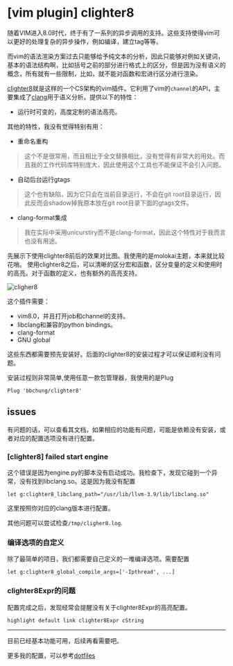 # [vim plugin] clighter8

随着VIM进入8.0时代，终于有了一系列的异步调用的支持。这些支持使得vim可以更好的处理复杂的异步操作，例如编译，建立tag等等。

而vim的语法渲染方案过去只能够给予纯文本的分析，因此只能够对例如关键词，基本的语法结构啊，比如括号之前的部分进行格式上的区分，但是因为没有语义的概念，所有就有一些限制，比如，就不能对函数和宏进行区分进行渲染。

[clighter8](https://github.com/bbchung/clighter8)就是这样的一个CS架构的vim插件。它利用了vim的`channel`的API，主要集成了[clang](http://clang.llvm.org/)用于语义分析。提供以下的特性：

- 运行时可变的，高度定制的语法高亮。

其他的特性，我没有觉得特别有用：

- 重命名重构
> 这个不是很常用，而且相比于全文替换相比，没有觉得有非常大的用处。而且我的工作代码库特别庞大，因此使用这个工具也不能保证不会引入问题。
- 自动后台运行gtags
> 这个也有缺陷，因为它只会在当前目录运行，不会在git root目录运行，因此反而会shadow掉我原本放在git root目录下面的gtags文件。
- clang-format集成
> 我在实际中采用unicurstiry而不是clang-format，因此这个特性对于我而言也没有用途。

先展示下使用clighter8前后的效果对比图。我使用的是molokai主题，本来就比较花哨。
使用clighter8之后，可以清晰的区分宏和函数，区分变量的定义和使用时的高亮。对于函数的定义，也有额外的高亮支持。

![cligher8](img/cligher8.png)

这个插件需要：

- vim8.0，并且打开job和channel的支持。
- libclang和兼容的python bindings。
- clang-format
- GNU global

这些东西都需要预先安装好。后面的clighter8的安装过程才可以保证顺利没有问题。

安装过程则非常简单,使用任意一款包管理器，我使用的是Plug

```
Plug 'bbchung/clighter8'
```

## issues

有问题的话，可以查看其文档，如果相应的功能有问题，可能是依赖没有安装，或者对应的配置选项没有进行配置。

### [clighter8] failed start engine

这个错误是因为engine.py的脚本没有启动成功。我检查下，发现它碰到一个异常，没有找到libclang.so。这是因为我没有配置

```
let g:clighter8_libclang_path="/usr/lib/llvm-3.9/lib/libclang.so"
```

这里按照你对应的clang版本进行配置。

其他问题可以尝试检查`/tmp/cligher8.log`.

### 编译选项的自定义

除了最简单的项目，我们都需要自己定义的一堆编译选项。需要配置

```
let g:clighter8_global_compile_args=['-Ipthread', ...]
```

### clighter8Expr的问题

配置完成之后，发现经常会提醒没有关于clighter8Expr的高亮配置。

```
highlight default link clighter8Expr cString
```

----

目前已经基本功能可用，后续再看需要吧。

更多我的配置，可以参考[dotfiles](https://github.com/liuyang1/dotfiles)
